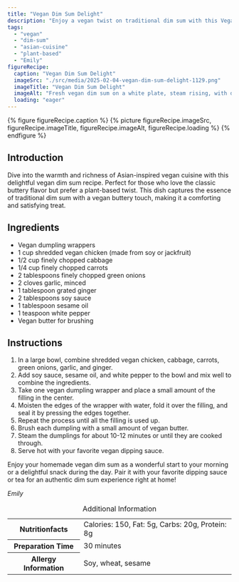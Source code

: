 ```yaml
---
title: "Vegan Dim Sum Delight"
description: "Enjoy a vegan twist on traditional dim sum with this Vegan Dim Sum Delight recipe, featuring vegan buttery flavors and wholesome ingredients."
tags:
  - "vegan"
  - "dim-sum"
  - "asian-cuisine"
  - "plant-based"
  - "Emily"
figureRecipe: 
  caption: "Vegan Dim Sum Delight"
  imageSrc: "./src/media/2025-02-04-vegan-dim-sum-delight-1129.png"
  imageTitle: "Vegan Dim Sum Delight"
  imageAlt: "Fresh vegan dim sum on a white plate, steam rising, with dipping sauce on a minimalist wooden table, well-lit setting."
  loading: "eager"
---
```


{% figure figureRecipe.caption %}
{% picture figureRecipe.imageSrc, figureRecipe.imageTitle, figureRecipe.imageAlt, figureRecipe.loading %}
{% endfigure %}

## Introduction

Dive into the warmth and richness of Asian-inspired vegan cuisine with this delightful vegan dim sum recipe. Perfect for those who love the classic buttery flavor but prefer a plant-based twist. This dish captures the essence of traditional dim sum with a vegan buttery touch, making it a comforting and satisfying treat.

## Ingredients

- Vegan dumpling wrappers
- 1 cup shredded vegan chicken (made from soy or jackfruit)
- 1/2 cup finely chopped cabbage
- 1/4 cup finely chopped carrots
- 2 tablespoons finely chopped green onions
- 2 cloves garlic, minced
- 1 tablespoon grated ginger
- 2 tablespoons soy sauce
- 1 tablespoon sesame oil
- 1 teaspoon white pepper
- Vegan butter for brushing

## Instructions

1. In a large bowl, combine shredded vegan chicken, cabbage, carrots, green onions, garlic, and ginger.
2. Add soy sauce, sesame oil, and white pepper to the bowl and mix well to combine the ingredients.
3. Take one vegan dumpling wrapper and place a small amount of the filling in the center.
4. Moisten the edges of the wrapper with water, fold it over the filling, and seal it by pressing the edges together.
5. Repeat the process until all the filling is used up.
6. Brush each dumpling with a small amount of vegan butter.
7. Steam the dumplings for about 10-12 minutes or until they are cooked through.
8. Serve hot with your favorite vegan dipping sauce.

Enjoy your homemade vegan dim sum as a wonderful start to your morning or a delightful snack during the day. Pair it with your favorite dipping sauce or tea for an authentic dim sum experience right at home!

*Emily*

<table><caption class='sr-only'>Additional Information</caption><tr><th>Nutritionfacts</th><td>Calories: 150, Fat: 5g, Carbs: 20g, Protein: 8g&nbsp;</td></tr><tr><th>Preparation Time</th><td>30 minutes&nbsp;</td></tr><tr><th>Allergy Information</th><td>Soy, wheat, sesame&nbsp;</td></tr></table>

